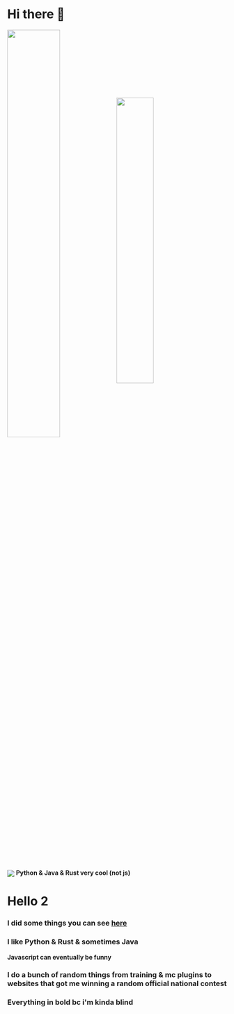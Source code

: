 # Hi there 👋

<p>
<img align="center" src=https://github-readme-stats-rust-kappa.vercel.app/api?username=Nixuge&theme=tokyonight&show_icons=true&count_private=true&custom_title=Nixuge's%20Stats%20-%20Last%201%20Year width="49%">
<img align="center" src=https://github-readme-stats-rust-kappa.vercel.app/api/top-langs/?username=Nixuge&theme=tokyonight&langs_count=10&layout=compact width="41%">
<br><br>
<img align="center"src=https://github-readme-stats-rust-kappa.vercel.app/api/wakatime?username=Nixuge&theme=tokyonight max-width="41%">
<b>Python & Java & Rust very cool (not js)</b>
</p>

# Hello 2
### I did some things you can see [here](https://github.com/Nixuge?tab=repositories)  
### I like Python & Rust & sometimes Java
<b>Javascript can eventually be funny</b>  
### I do a bunch of random things from training & mc plugins to websites that got me winning a random official national contest

### Everything in bold bc i'm kinda blind
